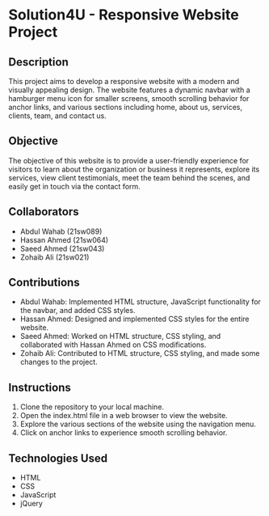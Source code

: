 # Solution4U - Responsive Website Project


## Description
This project aims to develop a responsive website with a modern and visually appealing design. The website features a dynamic navbar with a hamburger menu icon for smaller screens, smooth scrolling behavior for anchor links, and various sections including home, about us, services, clients, team, and contact us.

## Objective
The objective of this website is to provide a user-friendly experience for visitors to learn about the organization or business it represents, explore its services, view client testimonials, meet the team behind the scenes, and easily get in touch via the contact form.

## Collaborators
- Abdul Wahab (21sw089)
- Hassan Ahmed (21sw064)
- Saeed Ahmed (21sw043)
- Zohaib Ali (21sw021)

## Contributions
- Abdul Wahab: Implemented HTML structure, JavaScript functionality for the navbar, and added CSS styles.
- Hassan Ahmed: Designed and implemented CSS styles for the entire website.
- Saeed Ahmed: Worked on HTML structure, CSS styling, and collaborated with Hassan Ahmed on CSS modifications.
- Zohaib Ali: Contributed to HTML structure, CSS styling, and made some changes to the project.

## Instructions
1. Clone the repository to your local machine.
2. Open the index.html file in a web browser to view the website.
3. Explore the various sections of the website using the navigation menu.
4. Click on anchor links to experience smooth scrolling behavior.

## Technologies Used
- HTML
- CSS
- JavaScript
- jQuery
